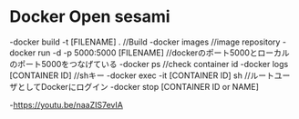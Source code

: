 # Docker Open sesami
-docker build -t [FILENAME] . //Build
-docker images //image repository
-docker run -d -p 5000:5000 [FILENAME] //dockerのポート5000とローカルのポート5000をつなげている
-docker ps //check container id
-docker logs [CONTAINER ID] //shキー
-docker exec -it [CONTAINER ID] sh //ルートユーザとしてDockerにログイン
-docker stop [CONTAINER ID or NAME]

-https://youtu.be/naaZIS7evIA